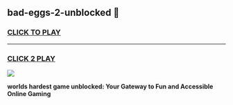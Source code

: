
## bad-eggs-2-unblocked 👋
<h3>
<a href="https://premium.freeplayer.one?title=bad-eggs-2-unblocked&ref=14F">CLICK TO PLAY</a></h3>
<hr>

<h3>
<a href="https://premium.freeplayer.one?title=bad-eggs-2-unblocked&ref=14F">CLICK 2 PLAY</a>
  
</h3>

<a href="https://premium.freeplayer.one?title=bad-eggs-2-unblocked&ref=12F/"><img src="https://clearcache.store/games.png"></a>


**worlds hardest game unblocked: Your Gateway to Fun and Accessible Online Gaming**
